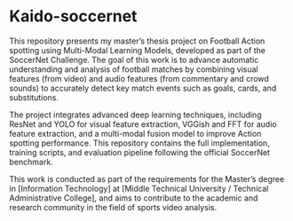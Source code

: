 # Kaido-soccernet
This repository presents my master’s thesis project on Football Action spotting using Multi-Modal Learning Models, developed as part of the SoccerNet Challenge. The goal of this work is to advance automatic understanding and analysis of football matches by combining visual features (from video) and audio features (from commentary and crowd sounds) to accurately detect key match events such as goals, cards, and substitutions.

The project integrates advanced deep learning techniques, including ResNet and YOLO for visual feature extraction, VGGish and FFT for audio feature extraction, and a multi-modal fusion model to improve Action spotting performance. This repository contains the full implementation, training scripts, and evaluation pipeline following the official SoccerNet benchmark.

This work is conducted as part of the requirements for the Master’s degree in [Information Technology] at [Middle Technical University / Technical Administrative College], and aims to contribute to the academic and research community in the field of sports video analysis.

